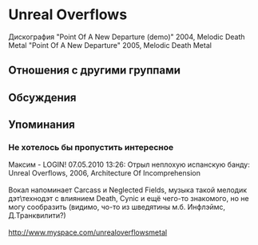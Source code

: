 # Unreal Overflows

Дискография
"Point Of A New Departure (demo)" 2004, Melodic Death Metal
"Point Of A New Departure" 2005, Melodic Death Metal

## Отношения с другими группами


## Обсуждения


## Упоминания

### Не хотелось бы пропустить интересное

Максим - LOGIN! 07.05.2010 13:26:
Отрыл неплохую испанскую банду:<BR>Unreal Overflows, 2006, Architecture Of Incomprehension<BR><BR>Вокал напоминает Carcass и Neglected Fields, музыка такой мелодик дэт\технодэт с влиянием Death, Cynic и ещё чего-то знакомого, но не могу сообразить (видимо, чо-то из шведятины м.б. Инфлэймс, Д.Транквилити?)<BR><BR><A HREF="http://www.myspace.com/unrealoverflowsmetal" TARGET="_blank">http://www.myspace.com/unrealoverflowsmetal</A>


